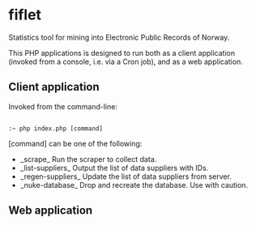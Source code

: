 # fiflet
Statistics tool for mining into Electronic Public Records of Norway.

This PHP applications is designed to run both as a client application (invoked
from a console, i.e. via a Cron job), and as a web application.

## Client application
Invoked from the command-line:

<code>
:~ php index.php [command]
</code>

[command] can be one of the following:

<ul>
  <li>_scrape_ Run the scraper to collect data.</li>
  <li>_list-suppliers_ Output the list of data suppliers with IDs.</li>
  <li>_regen-suppliers_ Update the list of data suppliers from server.</li>
  <li>_nuke-database_ Drop and recreate the database. Use with caution.</li>
</ul>

## Web application
